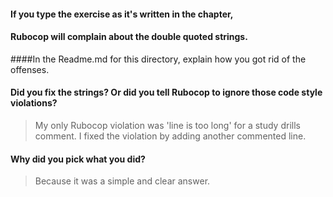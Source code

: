 #### If you type the exercise as it's written in the chapter, 
#### Rubocop will complain about the double quoted strings.  
####In the Readme.md for this directory, explain how you got rid of the offenses.  

#### Did you fix the strings?  Or did you tell Rubocop to ignore those code style violations? 
 
> My only Rubocop violation was 'line is too long' for a study drills comment.
> I fixed the violation by adding another commented line.

#### Why did you pick what you did?

> Because it was a simple and clear answer.
